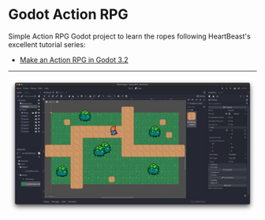 # Godot Action RPG
Simple Action RPG Godot project to learn the ropes following HeartBeast's excellent tutorial series:

- [Make an Action RPG in Godot 3.2](https://www.youtube.com/watch?v=mAbG8Oi-SvQ&list=PL9FzW-m48fn2SlrW0KoLT4n5egNdX-W9a)

---

![Screenshot](/screenshot.png?raw=true)
